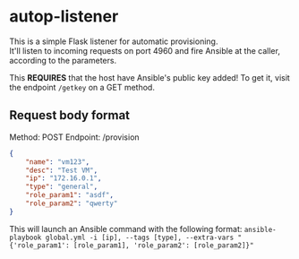 # autop-listener

This is a simple Flask listener for automatic provisioning. \
It'll listen to incoming requests on port 4960 and fire Ansible 
at the caller, according to the parameters.

This **REQUIRES** that the host have Ansible's public key added! To get it, visit the endpoint `/getkey` on a GET method.

## Request body format
Method: POST
Endpoint: /provision
```json
{
    "name": "vm123",
    "desc": "Test VM",
    "ip": "172.16.0.1",
    "type": "general",
    "role_param1": "asdf",
    "role_param2": "qwerty"
}
```

This will launch an Ansible command with the following format:
`ansible-playbook global.yml -i [ip], --tags [type], --extra-vars "{'role_param1': [role_param1], 'role_param2': [role_param2]}"`
